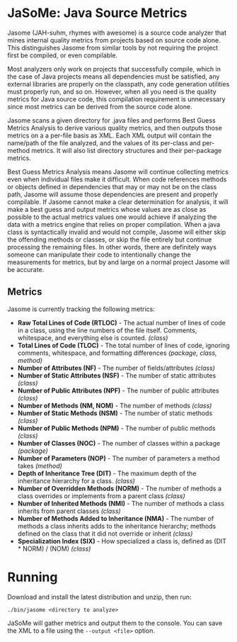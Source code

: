 # JaSoMe: Java Source Metrics

Jasome (JAH-suhm, rhymes with awesome) is a source code analyzer that mines 
internal quality metrics from projects based on source code alone.  This 
distinguishes Jasome from similar tools by not requiring the project first be
compiled, or even compilable.
 
Most analyzers only work on projects that successfully compile, which in the
case of Java projects means all dependencies must be satisfied, any external
libraries are properly on the classpath, any code generation utilities must
properly run, and so on.  However, when all you need is the quality metrics
for Java source code, this compilation requirement is unnecessary since most
metrics can be derived from the source code alone.

Jasome scans a given directory for .java files and performs Best Guess Metrics
Analysis to derive various quality metrics, and then outputs those metrics on a
a per-file basis as XML.  Each XML output will contain the name/path of the file
analyzed, and the values of its per-class and per-method metrics. It will also
list directory structures and their per-package metrics.

Best Guess Metrics Analysis means Jasome will continue collecting metrics even
when individual files make it difficult.  When code references methods or objects
defined in dependencies that may or may not be on the class path, Jasome will
assume those dependencies are present and properly compilable.  If Jasome cannot
make a clear determination for analysis, it will make a best guess and output
metrics whose values are as close as possible to the actual metrics values one
would achieve if analyzing the data with a metrics engine that relies on proper
compilation.  When a java class is syntactically invalid and would not compile,
Jasome will either skip the offending methods or classes, or skip the file entirely
but continue processing the remaining files.  In other words, there are definitely
ways someone can manipulate their code to intentionally change the measurements
for metrics, but by and large on a normal project Jasome will be accurate.

## Metrics

Jasome is currently tracking the following metrics:
   
 * **Raw Total Lines of Code (RTLOC)** - The actual number of lines of code in a
   class, using the line numbers of the file itself.  Comments, whitespace, and
   everything else is counted. _(class)_
 * **Total Lines of Code (TLOC)** - The total number of lines of code, ignoring
   comments, whitespace, and formatting differences _(package, class, method)_
 * **Number of Attributes (NF)** - The number of fields/attributes _(class)_
 * **Number of Static Attributes (NSF)** - The number of static attributes _(class)_
 * **Number of Public Attributes (NPF)** - The number of public attributes _(class)_
 * **Number of Methods (NM, NOM)** - The number of methods _(class)_
 * **Number of Static Methods (NSM)** - The number of static methods _(class)_
 * **Number of Public Methods (NPM)** - The number of public methods _(class)_
 * **Number of Classes (NOC)** - The number of classes within a package _(package)_
 * **Number of Parameters (NOP)** - The number of parameters a method takes _(method)_ 
 * **Depth of Inheritance Tree (DIT)** - The maximum depth of the inheritance
   hierarchy for a class.  _(class)_
 * **Number of Overridden Methods (NORM)** - The number of methods a class overrides
   or implements from a parent class _(class)_
 * **Number of Inherited Methods (NMI)** - The number of methods a class inherits
   from parent classes _(class)_
 * **Number of Methods Added to Inheritance (NMA)** - The number of methods a
   class inherits adds to the inheritance hierarchy; methods defined on the class
   that it did not override or inherit _(class)_
 * **Specialization Index (SIX)** - How specialized a class is, defined as (DIT * NORM) / (NOM) _(class)_
  
# Running

Download and install the latest distribution and unzip, then run:

  ```
  ./bin/jasome <directory to analyze>
  ```
  
JaSoMe will gather metrics and output them to the console.  You can save the XML
to a file using the `--output <file>` option.